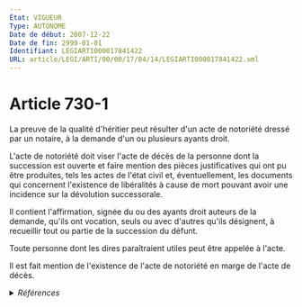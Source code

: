 ```yaml
---
État: VIGUEUR
Type: AUTONOME
Date de début: 2007-12-22
Date de fin: 2999-01-01
Identifiant: LEGIARTI000017841422
URL: article/LEGI/ARTI/00/00/17/84/14/LEGIARTI000017841422.xml
---
```


<h1>Article 730-1</h1>

La preuve de la qualité d'héritier peut résulter d'un acte de notoriété dressé
par un notaire, à la demande d'un ou plusieurs ayants droit.<br />

L'acte de notoriété doit viser l'acte de décès de la personne dont la succession
est ouverte et faire mention des pièces justificatives qui ont pu être
produites, tels les actes de l'état civil et, éventuellement, les documents qui
concernent l'existence de libéralités à cause de mort pouvant avoir une
incidence sur la dévolution successorale.<br />

Il contient l'affirmation, signée du ou des ayants droit auteurs de la demande,
qu'ils ont vocation, seuls ou avec d'autres qu'ils désignent, à recueillir tout
ou partie de la succession du défunt.<br />

Toute personne dont les dires paraîtraient utiles peut être appelée à l'acte.<br />

Il est fait mention de l'existence de l'acte de notoriété en marge de l'acte de
décès.


<details>
  <summary><em>Références</em></summary>

  <h2>Articles faisant référence à l'article</h2>
  
  <ul>
    <li>
      <a href="https://legal.tricoteuses.fr//redirection/LEGIARTI000017747624?vers=git&vers=legifrance">LOI n° 2007-1787 du 20 décembre 2007 relative à la simplification du droit - article 9 ENTIEREMENT_MODIF</a> MODIFIE source
    </li>
  </ul>
  
  <h2>Références faites par l'article</h2>
  
  <ul>
    <li>
      2007-12-20 MODIFIE cible <a href="https://legal.tricoteuses.fr//redirection/LEGIARTI000017747624?vers=git&vers=legifrance">LOI n° 2007-1787 du 20 décembre 2007 relative à la simplification du droit - article 9 ENTIEREMENT_MODIF</a>
    </li>
    <li>
      2008-12-22 CITATION cible <a href="https://legal.tricoteuses.fr//redirection/LEGIARTI000044929395?vers=git&vers=legifrance">Décret n° 2008-1484 du 22 décembre 2008 relatif aux actes de gestion du patrimoine des personnes placées en curatelle ou en tutelle, et pris en application des articles 452, 496 et 502 du code civil - article Annexe 1 AUTONOME VIGUEUR, en vigueur depuis le 2022-01-01</a>
    </li>
  </ul>
</details>
